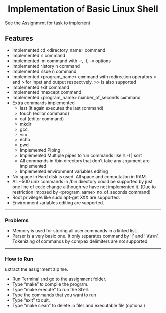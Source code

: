 # <center>Implementation of Basic Linux Shell</center>

See the Assignment for task to implement
## Features
- Implemented cd <directory_name> command
- Implemented ls command
- Implemented rm command with -r, -f, -v options
- Implemented history n command
- Implemented issue n command
- Implemented <program_name> command with redirection operators < and > for input and output respectively. >> is 
  also supported
- Implemented exit command
- Implemented rmexcept command
- Implemented <program_name> number_of_seconds command
- Extra commands implemented
  - last (it again executes the last command)
  - touch (editor command)
  - cat (editor command)
  - mkdir
  - gcc
  - vim
  - echo
  - pwd
  - Implemented Piping
  - Implemented Multiple pipes to run commands like ls -l | sort
  - All commands in /bin directory that don’t take any argument are implemented
  - Implemented environment variables editing
- No space in Hard disk is used. All space and computation in RAM.
- All ~500 unix commands in /bin directory could be supported by just one line of code change although we have not 
  implemented it. (Due to restriction imposed by <program_name> no_of_seconds command)
- Root privileges like sudo apt-get XXX are supported.
- Environment variables editing are supported.

***
### Problems
- Memory is used for storing all user commands in a linked list.
- Parser is a very basic one. It only separates command by ‘|’ and ‘ \t\r\n’. Tokenizing of commands by
  complex delimiters are not supported.
***
### How to Run
Extract the assignment zip file.
- Run Terminal and go to the assignment folder.
- Type “make” to compile the program.
- Type “make execute” to run the Shell.
- Type the commands that you want to run
- Type “exit” to quit.
- Type “make clean” to delete .o files and executable file (optional)

